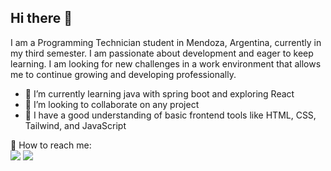 ## Hi there 👋
 I am a Programming Technician student in Mendoza, Argentina, currently in my third semester. I am passionate about development and eager to keep learning.
 I am looking for new challenges in a work environment that allows me to continue growing and developing professionally.
 
- 🌱 I’m currently learning java with spring boot and exploring React
- 👯 I’m looking to collaborate on any project
- 📑 I have a good understanding of basic frontend tools like HTML, CSS, Tailwind, and JavaScript

<p>
  📣  How to reach me: <br/>
  <a href="mailto:ignaciomrtn90@gmail.com"><img src="https://img.shields.io/badge/e‑mail-D14836.svg?style=for-the-badge&logo=GMail&logoColor=white"/></a>   
  <a href="https://www.linkedin.com/in/ignacio-ariza-1705a8289/"><img src="https://img.shields.io/badge/linkedin-0077B5.svg?style=for-the-badge&logo=linkedin&logoColor=white"/></a>
  
</p>
</p>

